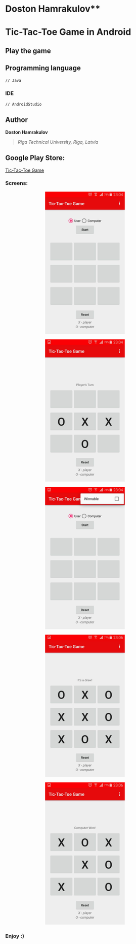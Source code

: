 # Doston Hamrakulov**

# Tic-Tac-Toe Game in Android

## Play the game

## Programming language
```[java]
// Java
```

### IDE
```[androidstudio]
// AndroidStudio
```

## Author
**Doston Hamrakulov**
>*Riga Technical University, Riga, Latvia*

## Google Play Store:

<a href="https://play.google.com/store/apps/details?id=com.idoston.tic_tac_toe_game">Tic-Tac-Toe Game</a>

### Screens:

<p align="center"><img width="50%" height="50%" src="https://github.com/dostonhamrakulov/Tic-Tac-Toe-Game-in-Android/blob/master/Images/image_1.jpg" /></p>

<p align="center"><img width="50%" height="50%" src="https://github.com/dostonhamrakulov/Tic-Tac-Toe-Game-in-Android/blob/master/Images/image_2.jpg" /></p>

<p align="center"><img width="50%" height="50%" src="https://github.com/dostonhamrakulov/Tic-Tac-Toe-Game-in-Android/blob/master/Images/image_3.jpg" /></p>

<p align="center"><img width="50%" height="50%" src="https://github.com/dostonhamrakulov/Tic-Tac-Toe-Game-in-Android/blob/master/Images/image_4.jpg" /></p>

<p align="center"><img width="50%" height="50%" src="https://github.com/dostonhamrakulov/Tic-Tac-Toe-Game-in-Android/blob/master/Images/image_5.jpg" /></p>

### Enjoy :)